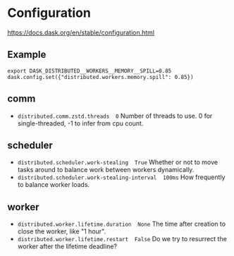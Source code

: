 # Configuration

https://docs.dask.org/en/stable/configuration.html

## Example
```
export DASK_DISTRIBUTED__WORKERS__MEMORY__SPILL=0.85
dask.config.set({"distributed.workers.memory.spill": 0.85})
```

## comm
- `distributed.comm.zstd.threads  0`
  Number of threads to use. 0 for single-threaded, -1 to infer from cpu count.

## scheduler
- `distributed.scheduler.work-stealing  True`
  Whether or not to move tasks around to balance work between workers dynamically.
- `distributed.scheduler.work-stealing-interval  100ms`
  How frequently to balance worker loads.

## worker
- `distributed.worker.lifetime.duration  None`
  The time after creation to close the worker, like "1 hour".
- `distributed.worker.lifetime.restart  False`
  Do we try to resurrect the worker after the lifetime deadline?
